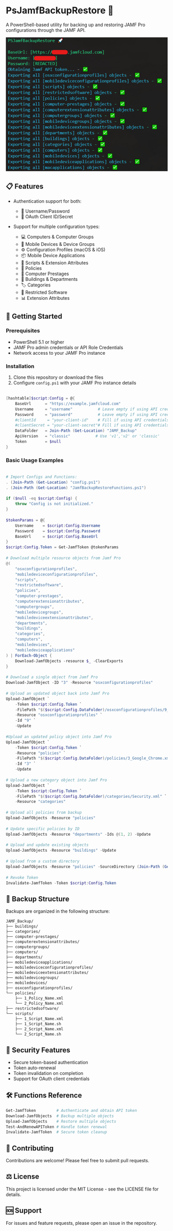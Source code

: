 # PsJamfBackupRestore 🚀

A PowerShell-based utility for backing up and restoring JAMF Pro configurations through the JAMF API.

![PowerShellOutputExample](https://raw.githubusercontent.com/jorgeasaurus/PsJamfBackupRestore/refs/heads/main/Output.png)

## 📋 Features

- Authentication support for both:
  - 🔑 Username/Password
  - 🎫 OAuth Client ID/Secret

- Support for multiple configuration types:
  - 💻 Computers & Computer Groups
  - 📱 Mobile Devices & Device Groups
  - ⚙️ Configuration Profiles (macOS & iOS)
  - 📦 Mobile Device Applications
  - 🔧 Scripts & Extension Attributes
  - 🎯 Policies
  - 🔄 Computer Prestages
  - 🏢 Buildings & Departments
  - 🏷️ Categories
  - 🚫 Restricted Software
  - 📊 Extension Attributes

## 🚀 Getting Started

### Prerequisites

- PowerShell 5.1 or higher
- JAMF Pro admin credentials or API Role Credentials
- Network access to your JAMF Pro instance

### Installation

1. Clone this repository or download the files
2. Configure `config.ps1` with your JAMF Pro instance details

```powershell

[hashtable]$script:Config = @{
    BaseUrl      = "https://example.jamfcloud.com"
    Username     = "username"           # Leave empty if using API credentials
    Password     = "password"           # Leave empty if using API credentials
    #clientId     = "your-client-id"    # Fill if using API credentials
    #clientSecret = "your-client-secret"# Fill if using API credentials
    DataFolder   = Join-Path (Get-Location) "JAMF_Backup"
    ApiVersion   = "classic"           # Use 'v1','v2' or 'classic'
    Token        = $null
}

```
### Basic Usage Examples

```powershell

# Import Configs and Functions: 
. (Join-Path (Get-Location) "config.ps1")
. (Join-Path (Get-Location) "JamfBackupRestoreFunctions.ps1")

if ($null -eq $script:Config) {
    throw "Config is not initialized."
}

$tokenParams = @{
    Username    = $script:Config.Username
    Password    = $script:Config.Password
    BaseUrl     = $script:Config.BaseUrl
}
$script:Config.Token = Get-JamfToken @tokenParams

# Download multiple resource objects from Jamf Pro
@(
    "osxconfigurationprofiles",
    "mobiledeviceconfigurationprofiles",
    "scripts",
    "restrictedsoftware", 
    "policies", 
    "computer-prestages", 
    "computerextensionattributes",
    "computergroups",
    "mobiledevicegroups", 
    "mobiledeviceextensionattributes", 
    "departments",
    "buildings",
    "categories",
    "computers",
    "mobiledevices",
    "mobiledeviceapplications"
) | ForEach-Object {
    Download-JamfObjects -resource $_ -ClearExports
}

# Download a single object from Jamf Pro
Download-JamfObject -ID "3" -Resource "osxconfigurationprofiles"

# Upload an updated object back into Jamf Pro
Upload-JamfObject `
    -Token $script:Config.Token `
    -FilePath "$($script:Config.DataFolder)/osxconfigurationprofiles/9_Browser_Profile_Settings.xml" `
    -Resource "osxconfigurationprofiles" `
    -Id "9" `
    -Update

#Upload an updated policy object into Jamf Pro 
Upload-JamfObject `
    -Token $script:Config.Token `
    -Resource "policies" `
    -FilePath "$($script:Config.DataFolder)/policies/3_Google_Chrome.xml" `
    -Id "3" `
    -Update

# Upload a new category object into Jamf Pro 
Upload-JamfObject `
    -Token $script:Config.Token `
    -FilePath "$($script:Config.DataFolder)/categories/Security.xml" `
    -Resource "categories"

# Upload all policies from backup
Upload-JamfObjects -Resource "policies"

# Update specific policies by ID
Upload-JamfObjects -Resource "departments" -Ids @(1, 2) -Update

# Upload and update existing objects
Upload-JamfObjects -Resource "buildings" -Update

# Upload from a custom directory
Upload-JamfObjects -Resource "policies" -SourceDirectory (Join-Path (Get-Location) "CustomBackup/policies")

# Revoke Token
Invalidate-JamfToken -Token $script:Config.Token
```

## 📁 Backup Structure

Backups are organized in the following structure:
```
JAMF_Backup/
├── buildings/
├── categories/
├── computer-prestages/
├── computerextensionattributes/
├── computergroups/
├── computers/
├── departments/
├── mobiledeviceapplications/
├── mobiledeviceconfigurationprofiles/
├── mobiledeviceextensionattributes/
├── mobiledevicegroups/
├── mobiledevices/
├── osxconfigurationprofiles/
└── policies/
    ├── 1_Policy_Name.xml
    └── 2_Policy_Name.xml
├── restrictedsoftware/
└── scripts/
    ├── 1_Script_Name.xml
    ├── 1_Script_Name.sh
    ├── 2_Script_Name.xml
    └── 2_Script_Name.sh
```

## 🔐 Security Features

- Secure token-based authentication
- Token auto-renewal
- Token invalidation on completion
- Support for OAuth client credentials

## 🛠️ Functions Reference

```powershell
Get-JamfToken         # Authenticate and obtain API token
Download-JamfObjects  # Backup multiple objects
Upload-JamfObjects    # Restore multiple objects
Test-AndRenewAPIToken # Handle token renewal
Invalidate-JamfToken  # Secure token cleanup
```

## 📝 Contributing

Contributions are welcome! Please feel free to submit pull requests.

## ⚖️ License

This project is licensed under the MIT License - see the LICENSE file for details.

## 🆘 Support

For issues and feature requests, please open an issue in the repository.

